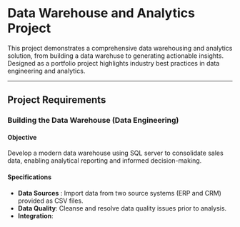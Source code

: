 # Data Warehouse and Analytics Project

This project demonstrates a comprehensive data warehousing and analytics solution, from building a data warehuse to generating actionable insights. Designed as a portfolio project highlights industry best practices in data engineering and analytics.

---
## Project Requirements

### Building the Data Warehouse (Data Engineering)

#### Objective
Develop a modern data warehouse using SQL server to consolidate sales data, enabling analytical reporting and informed decision-making.

#### Specifications
- **Data Sources** : Import data from two source systems (ERP and CRM) provided as CSV files.
- **Data Quality**: Cleanse and resolve data quality issues prior to analysis.
- **Integration**: 
